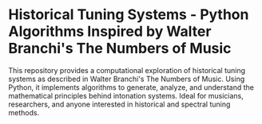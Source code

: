 # Historical Tuning Systems - Python Algorithms Inspired by Walter Branchi's The Numbers of Music
This repository provides a computational exploration of historical tuning systems as described in Walter Branchi's The Numbers of Music. Using Python, it implements algorithms to generate, analyze, and understand the mathematical principles behind intonation systems. Ideal for musicians, researchers, and anyone interested in historical and spectral tuning methods.
